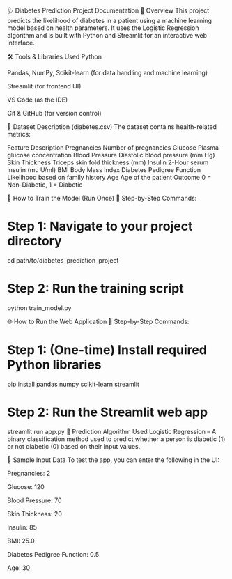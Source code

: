 🩺 Diabetes Prediction Project Documentation
🧾 Overview
This project predicts the likelihood of diabetes in a patient using a machine learning model based on health parameters. It uses the Logistic Regression algorithm and is built with Python and Streamlit for an interactive web interface.

🛠️ Tools & Libraries Used
Python

Pandas, NumPy, Scikit-learn (for data handling and machine learning)

Streamlit (for frontend UI)

VS Code (as the IDE)

Git & GitHub (for version control)

📂 Dataset Description (diabetes.csv)
The dataset contains health-related metrics:

Feature	Description
Pregnancies	Number of pregnancies
Glucose	Plasma glucose concentration
Blood Pressure	Diastolic blood pressure (mm Hg)
Skin Thickness	Triceps skin fold thickness (mm)
Insulin	2-Hour serum insulin (mu U/ml)
BMI	Body Mass Index
Diabetes Pedigree Function	Likelihood based on family history
Age	Age of the patient
Outcome	0 = Non-Diabetic, 1 = Diabetic

🔬 How to Train the Model (Run Once)
🔻 Step-by-Step Commands:

# Step 1: Navigate to your project directory
cd path/to/diabetes_prediction_project

# Step 2: Run the training script
python train_model.py

🌐 How to Run the Web Application
🔻 Step-by-Step Commands:

# Step 1: (One-time) Install required Python libraries
pip install pandas numpy scikit-learn streamlit

# Step 2: Run the Streamlit web app
streamlit run app.py
🔢 Prediction Algorithm Used
Logistic Regression – A binary classification method used to predict whether a person is diabetic (1) or not diabetic (0) based on their input values.

🧪 Sample Input Data
To test the app, you can enter the following in the UI:

Pregnancies: 2

Glucose: 120

Blood Pressure: 70

Skin Thickness: 20

Insulin: 85

BMI: 25.0

Diabetes Pedigree Function: 0.5

Age: 30


